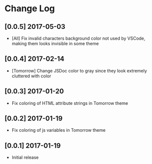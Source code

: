 # Change Log

## [0.0.5] 2017-05-03
- [All] Fix invalid characters background color not used by VSCode, making them looks invisible in some theme

## [0.0.4] 2017-02-14
- [Tomorrow] Change JSDoc color to gray since they look extremely cluttered with color

## [0.0.3] 2017-01-20
- Fix coloring of HTML attribute strings in Tomorrow theme

## [0.0.2] 2017-01-19
- Fix coloring of js variables in Tomorrow theme

## [0.0.1] 2017-01-19
- Initial release
